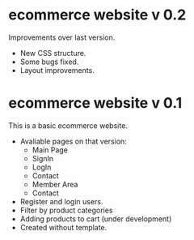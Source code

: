 
# ecommerce website v 0.2

Improvements over last version.

- New CSS structure.
- Some bugs fixed.
- Layout improvements.


# ecommerce website v 0.1

This is a basic ecommerce website.

- Avaliable pages on that version: 
  - Main Page
  - SignIn
  - LogIn
  - Contact
  - Member Area
  - Contact
- Register and login users.
- Filter by product categories
- Adding products to cart (under development)
- Created without template.
